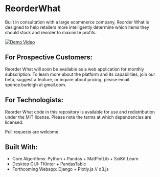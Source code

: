 # ReorderWhat
Built in consultation with a large ecommerce company, Reorder What is designed to help retailers more intelligently determine which items they should stock and reorder to maximize profits.

[![Demo Video](https://imgur.com/ja099F5)](https://www.youtube.com/watch?v=QYndq67zFPg)

## For Prospective Customers:
Reorder What will soon be available as a web application for monthly subscription. To learn more about the platform and its capabilities, join our beta, suggest a feature, or inquire about pricing, please email spence.burleigh at gmail.com.

## For Technologists:
Reorder What code in this repository is available for use and redistribution under the MIT license. Please note the terms at which dependencies are licensed. 

Pull requests are welcome.

## Built With:

- Core Algorithms: Python + Pandas + MatPlotLib + SciKit Learn
- Desktop GUI: TKinter + PandasTable
- Forthcoming Webapp: Django + Plotly.js // d3.js

